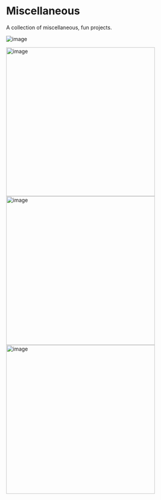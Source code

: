 # Miscellaneous

A collection of miscellaneous, fun projects.

![image](https://user-images.githubusercontent.com/54029493/193505374-69110aba-8673-4018-bf5f-59e47cf6ea77.jpeg)


<img width="400" alt="image" src="https://user-images.githubusercontent.com/54029493/193505256-9e6f70fd-0017-4803-aeff-ca4f6d353768.jpeg">
<img width="400" alt="image" src="https://user-images.githubusercontent.com/54029493/193505134-9f070697-1854-460f-8416-718663d1c4fa.jpeg">
<img width="400" alt="image" src="https://user-images.githubusercontent.com/54029493/193505043-f5d1f2c1-c9f5-465c-ae89-68dedc1e59c6.png">
